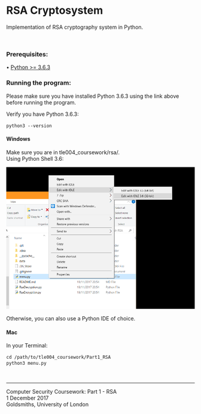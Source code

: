 # RSA Cryptosystem
Implementation of RSA cryptography system in Python.

<br>

### Prerequisites:
• [Python >= 3.6.3](https://www.python.org/downloads/)

### Running the program:
Please make sure you have installed Python 3.6.3 using the link above before running the program.

Verify you have Python 3.6.3:
```
python3 --version
```

#### Windows
Make sure you are in tle004_coursework/rsa/.  
Using Python Shell 3.6:

![screenshot](/data/screenshots/windows.PNG)

Otherwise, you can also use a Python IDE of choice.

#### Mac
In your Terminal:  
```
cd /path/to/tle004_coursework/Part1_RSA 
python3 menu.py
```
<br>

---
Computer Security Coursework: Part 1 - RSA  
1 December 2017  
Goldsmiths, University of London
